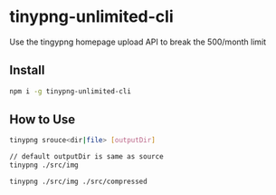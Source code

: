 # tinypng-unlimited-cli
Use the tingypng homepage upload API to break the 500/month limit

## Install
```bash
npm i -g tinypng-unlimited-cli
```

## How to Use
```bash
tinypng srouce<dir|file> [outputDir]

// default outputDir is same as source
tinypng ./src/img

tinypng ./src/img ./src/compressed
```
